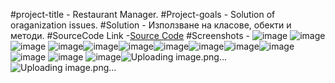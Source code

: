 #project-title - Restaurant Manager.
#Project-goals - Solution of oraganization issues.
#Solution - Използване на класове, обекти и методи.
#SourceCode Link -[Source Code](SourceCode)
#Screenshots - ![image](https://github.com/10g-sistemen-programist/Restaurant-Managment/assets/174588731/bd21b767-b12e-4d0d-a5a0-325f71779cd6) ![image](https://github.com/10g-sistemen-programist/Restaurant-Managment/assets/174588731/80678445-3b76-4219-ab32-d793dccab3ef) ![image](https://github.com/10g-sistemen-programist/Restaurant-Managment/assets/174588731/985bed3f-52c6-4a33-9acd-f862451dd636) ![image](https://github.com/10g-sistemen-programist/Restaurant-Managment/assets/174588731/ac00c241-e0e4-40d8-9766-a8d5483a8b11)![image](https://github.com/10g-sistemen-programist/Restaurant-Managment/assets/174588731/07c11a10-5c59-4f00-b89a-4a2fce4cf870)![image](https://github.com/10g-sistemen-programist/Restaurant-Managment/assets/174588731/2b38209a-6f76-4e2b-bed6-c3567beacb3e)![image](https://github.com/10g-sistemen-programist/Restaurant-Managment/assets/174588731/f7e8555b-2642-46eb-b774-e001084f637a)![image](https://github.com/10g-sistemen-programist/Restaurant-Managment/assets/174588731/c7811047-655f-4a69-923f-5eac8fd8fc4a)![image](https://github.com/10g-sistemen-programist/Restaurant-Managment/assets/174588731/ff1b5d2d-31ea-4cce-a062-48932435c725)![image](https://github.com/10g-sistemen-programist/Restaurant-Managment/assets/174588731/3267184e-ef62-40bc-a439-7c448b78f1ed)
![image](https://github.com/10g-sistemen-programist/Restaurant-Managment/assets/174588731/f9601bdc-f621-4b95-97ec-a87c957f0963) ![image](https://github.com/10g-sistemen-programist/Restaurant-Managment/assets/174588731/8431921b-4535-4859-abaa-c1360ffe05f5)  ![image](https://github.com/10g-sistemen-programist/Restaurant-Managment/assets/174588731/baa7881b-02db-4f87-a22e-126a99ca22e4)![Uploading image.png…]()
![Uploading image.png…]()


















